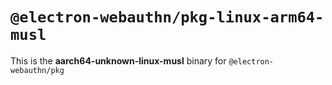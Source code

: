 # `@electron-webauthn/pkg-linux-arm64-musl`

This is the **aarch64-unknown-linux-musl** binary for `@electron-webauthn/pkg`
